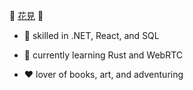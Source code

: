 :cherry_blossom: [花見](https://williamfaunce.dev/) :cherry_blossom:

- 🚀 skilled in .NET, React, and SQL

- 🌱 currently learning Rust and WebRTC

- ❤️ lover of books, art, and adventuring
